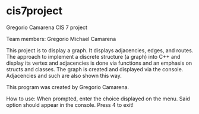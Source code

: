 # cis7project
Gregorio Camarena CIS 7 project

Team members:
Gregorio Michael Camarena


This project is to display a graph. It displays adjacencies, edges, and routes.
The approach to implement a discrete structure (a graph) into C++ and display its vertex and adjacencies is done via functions and an emphasis on structs and classes.
The graph is created and displayed via the console. Adjacencies and such are also shown this way.

This program was created by Gregorio Camarena. 

How to use:
When prompted, enter the choice displayed on the menu. Said option should appear in the console. Press 4 to exit!
